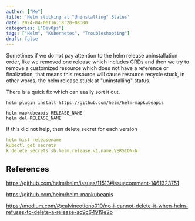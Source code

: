 ```yaml
---
author: ["Me"]
title: 'Helm stucking at "Uninstalling" Status'
date: 2024-04-06T16:18:20+08:00
categories: ["DevOps"]
tags: ["Helm", "Kubernetes", "Troubleshooting"]
draft: false
---
```


Sometimes if we do not pay attention to the helm release uninstallation order, like we removed one release which includes CRDs and then we try to remove a customized resource which does not have a reference or finalization, that means this resource will cause resource recycle stuck, in other words, the helm release stuck at "uninstalling" status.

There is a quick fix which can easily sort it out.

```
helm plugin install https://github.com/helm/helm-mapkubeapis

helm mapkubeapis RELEASE_NAME
helm del RELEASE_NAME
```

If this did not help, then delete secret for each version

```yaml
helm hist releasename
kubectl get secrets
k delete secrets sh.helm.release.v1.name.VERSION-N
```

## References

https://github.com/helm/helm/issues/11513#issuecomment-1461323751

https://github.com/helm/helm-mapkubeapis

https://medium.com/@calvineotieno010/no-i-cannot-delete-it-when-helm-refuses-to-delete-a-release-ac9c64919e2b

